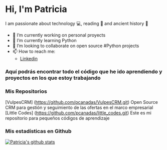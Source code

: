 # Hi, I'm Patricia

I am passionate about technology :computer:, reading :book: and ancient history :european_castle:

- 🔭 I’m currently working on personal proyects
- 🌱 I’m currently learning Python
- 👯 I’m looking to collaborate on open source #Python projects
- 📫 How to reach me:
    - [Linkedin](https://www.linkedin.com/in/patricia-canadas)
  

### Aquí podrás encontrar todo el código que he ido aprendiendo y proyectos en los que estoy trabajando

### Mis Repositorios

[VulpesCRM] (https://github.com/pcanadas/VulpesCRM.git) Open Source CRM para gestión y seguimiento de las ofertas en el marco empresarial
[Little Codes] (https://github.com/pcanadas/little_codes.git) Este es mi repositorio para pequeños códigos de aprendizaje

### Mis estadísticas en Github
[![Patricia's github stats](https://github-readme-stats.vercel.app/api?username=pcanadas&show_icons=true&theme=darcula)](https://github.com/pcanadas/github-readme-stats)



<!--
**pcanadas/pcanadas** is a ✨ _special_ ✨ repository because its `README.md` (this file) appears on your GitHub profile.

Here are some ideas to get you started:

- 🔭 I’m currently working on ...
- 🌱 I’m currently learning ...
- 👯 I’m looking to collaborate on ...
- 🤔 I’m looking for help with ...
- 💬 Ask me about ...
- 📫 How to reach me: ...
- 😄 Pronouns: ...
- ⚡ Fun fact: ...
-->
